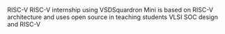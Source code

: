 RISC-V 
RISC-V internship using VSDSquardron Mini is based on RISC-V architecture and uses open source in teaching students VLSI SOC design and RISC-V
